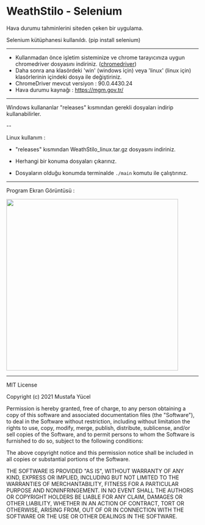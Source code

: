 # WeathStilo - Selenium
Hava durumu tahminlerini siteden çeken bir uygulama.

Selenium kütüphanesi kullanıldı. (pip install selenium)

---

- Kullanmadan önce işletim sisteminize ve chrome tarayıcınıza uygun chromedriver dosyasını indiriniz. ([chromedriver](https://chromedriver.chromium.org/downloads))
- Daha sonra ana klasördeki 'win' (windows için) veya 'linux' (linux için) klasörlerinin içindeki dosya ile değiştiriniz.
- ChromeDriver mevcut versiyon : 90.0.4430.24
- Hava durumu kaynağı : https://mgm.gov.tr/

----

Windows kullananlar "releases" kısmından gerekli dosyaları indirip kullanabilirler.

--

Linux kullanım : 

- "releases" kısmından WeathStilo_linux.tar.gz dosyasını indiriniz.
 
- Herhangi bir konuma dosyaları çıkarınız.

- Dosyaların olduğu konumda terminalde ```./main``` komutu ile çalıştırınız.

---

Program Ekran Görüntüsü :

<img width="450px" src="https://user-images.githubusercontent.com/49123562/116677069-6f34c680-a9b0-11eb-83ad-702f11b62fc3.png">

---

MIT License

Copyright (c) 2021 Mustafa Yücel

Permission is hereby granted, free of charge, to any person obtaining a copy
of this software and associated documentation files (the "Software"), to deal
in the Software without restriction, including without limitation the rights
to use, copy, modify, merge, publish, distribute, sublicense, and/or sell
copies of the Software, and to permit persons to whom the Software is
furnished to do so, subject to the following conditions:

The above copyright notice and this permission notice shall be included in all
copies or substantial portions of the Software.

THE SOFTWARE IS PROVIDED "AS IS", WITHOUT WARRANTY OF ANY KIND, EXPRESS OR
IMPLIED, INCLUDING BUT NOT LIMITED TO THE WARRANTIES OF MERCHANTABILITY,
FITNESS FOR A PARTICULAR PURPOSE AND NONINFRINGEMENT. IN NO EVENT SHALL THE
AUTHORS OR COPYRIGHT HOLDERS BE LIABLE FOR ANY CLAIM, DAMAGES OR OTHER
LIABILITY, WHETHER IN AN ACTION OF CONTRACT, TORT OR OTHERWISE, ARISING FROM,
OUT OF OR IN CONNECTION WITH THE SOFTWARE OR THE USE OR OTHER DEALINGS IN THE
SOFTWARE.
